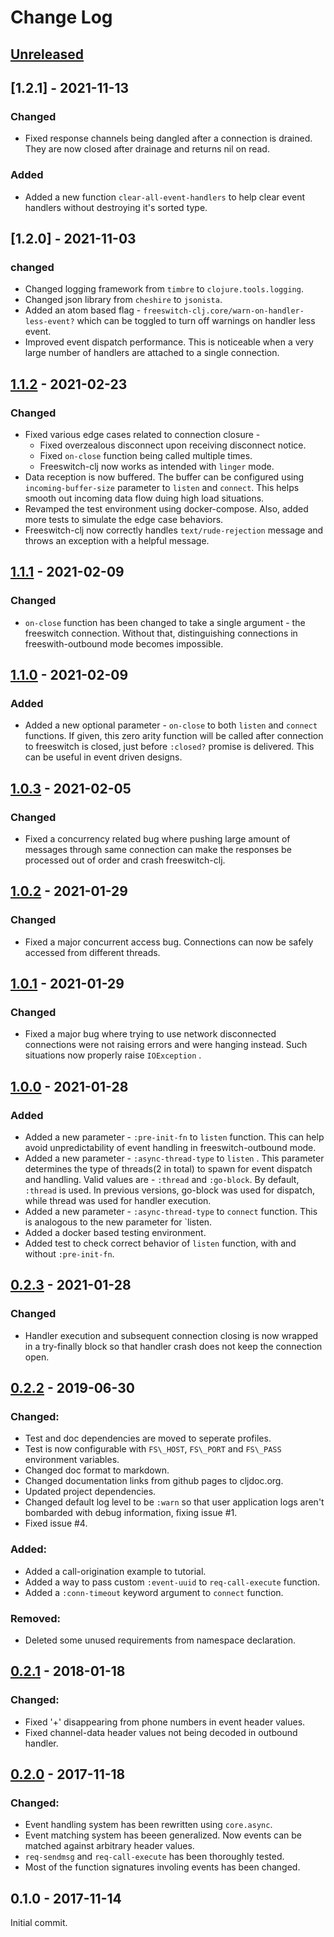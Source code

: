 # Change Log

## [Unreleased]

## [1.2.1] - 2021-11-13
### Changed
- Fixed response channels being dangled after a connection is drained.
  They are now closed after drainage and returns nil on read.
### Added
- Added a new function `clear-all-event-handlers`
  to help clear event handlers without destroying it's sorted type.

## [1.2.0] - 2021-11-03
### changed
- Changed logging framework from `timbre` to `clojure.tools.logging`.
- Changed json library from `cheshire` to `jsonista`.
- Added an atom based flag - `freeswitch-clj.core/warn-on-handler-less-event?`
  which can be toggled to turn off warnings on handler less event.
- Improved event dispatch performance. This is noticeable when
  a very large number of handlers are attached to a single connection.

## [1.1.2] - 2021-02-23
### Changed
- Fixed various edge cases related to connection closure -
  - Fixed overzealous disconnect upon receiving disconnect notice.
  - Fixed `on-close` function being called multiple times.
  - Freeswitch-clj now works as intended with `linger` mode.
- Data reception is now buffered. The buffer can be configured
  using `incoming-buffer-size` parameter to `listen` and `connect`.
  This helps smooth out incoming data flow duing high load situations.
- Revamped the test environment using docker-compose. Also, added more
  tests to simulate the edge case behaviors.
- Freeswitch-clj now correctly handles `text/rude-rejection` message
  and throws an exception with a helpful message.

## [1.1.1] - 2021-02-09
### Changed
- `on-close` function has been changed to take a single argument -
   the freeswitch connection. Without that, distinguishing connections
   in freeswith-outbound mode becomes impossible.

## [1.1.0] - 2021-02-09
### Added
- Added a new optional parameter - `on-close` to both `listen` and
  `connect` functions. If given, this zero arity function will be
  called after connection to freeswitch is closed, just before
  `:closed?` promise is delivered. This can be useful in event driven
  designs.

## [1.0.3] - 2021-02-05
### Changed
- Fixed a concurrency related bug where pushing large amount of
  messages through same connection can make the responses be
  processed out of order and crash freeswitch-clj.

## [1.0.2] - 2021-01-29
### Changed
- Fixed a major concurrent access bug. Connections can now
  be safely accessed from different threads.

## [1.0.1] - 2021-01-29
### Changed
- Fixed a major bug where trying to use network disconnected
  connections were not raising errors and were hanging instead.
  Such situations now properly raise `IOException` .

## [1.0.0] - 2021-01-28

### Added
- Added a new parameter - `:pre-init-fn` to `listen` function.
  This can help avoid unpredictability of event handling in
  freeswitch-outbound mode.
- Added a new parameter - `:async-thread-type` to `listen` .
  This parameter determines the type of threads(2 in total) to
  spawn for event dispatch and handling. Valid values are -
  `:thread` and `:go-block`. By default, `:thread` is used.
  In previous versions, go-block was used for dispatch, while
  thread was used for handler execution.
- Added a new parameter - `:async-thread-type` to `connect`
  function. This is analogous to the new parameter for `listen.
- Added a docker based testing environment.
- Added test to check correct behavior of `listen` function,
  with and without `:pre-init-fn`.

## [0.2.3] - 2021-01-28

### Changed
- Handler execution and subsequent connection closing is now wrapped in a
  try-finally block so that handler crash does not keep the connection open.


## [0.2.2] - 2019-06-30

### Changed:
- Test and doc dependencies are moved to seperate profiles.
- Test is now configurable with `FS\_HOST`, `FS\_PORT` and `FS\_PASS` environment variables.
- Changed doc format to markdown.
- Changed documentation links from github pages to cljdoc.org.
- Updated project dependencies.
- Changed default log level to be `:warn` so that user application logs aren't bombarded with debug information,
  fixing issue #1.
- Fixed issue #4.

### Added:
- Added a call-origination example to tutorial.
- Added a way to pass custom `:event-uuid` to `req-call-execute` function.
- Added a `:conn-timeout` keyword argument to `connect` function.

### Removed:
- Deleted some unused requirements from namespace declaration.

## [0.2.1] - 2018-01-18

### Changed:

- Fixed '+' disappearing from phone numbers in event header values.
- Fixed channel-data header values not being decoded in outbound handler.

## [0.2.0] - 2017-11-18

### Changed:

- Event handling system has been rewritten using `core.async`.
- Event matching system has beeen generalized. Now events can be matched against arbitrary header values.
- `req-sendmsg` and `req-call-execute` has been thoroughly tested.
- Most of the function signatures involing events has been changed.

## 0.1.0 - 2017-11-14

Initial commit.

[1.1.2]: https://github.com/titonbarua/freeswitch-clj/compare/v1.1.1...v1.1.2
[1.1.1]: https://github.com/titonbarua/freeswitch-clj/compare/v1.1.0...v1.1.1
[1.1.0]: https://github.com/titonbarua/freeswitch-clj/compare/v1.0.3...v1.1.0
[1.0.3]: https://github.com/titonbarua/freeswitch-clj/compare/v1.0.2...v1.0.3
[1.0.2]: https://github.com/titonbarua/freeswitch-clj/compare/v1.0.1...v1.0.2
[1.0.1]: https://github.com/titonbarua/freeswitch-clj/compare/v1.0.0...v1.0.1
[1.0.0]: https://github.com/titonbarua/freeswitch-clj/compare/v0.2.3...v1.0.0
[0.2.3]: https://github.com/titonbarua/freeswitch-clj/compare/v0.2.2...v0.2.3
[0.2.2]: https://github.com/titonbarua/freeswitch-clj/compare/v0.2.1...v0.2.2
[0.2.1]: https://github.com/titonbarua/freeswitch-clj/compare/v0.2.0...v0.2.1
[0.2.0]: https://github.com/titonbarua/freeswitch-clj/compare/v0.1.0...v0.2.0
[unreleased]: https://github.com/titonbarua/freeswitch-clj/compare/v0.1.0...HEAD

